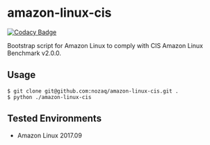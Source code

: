 # amazon-linux-cis

[![Codacy Badge](https://api.codacy.com/project/badge/Grade/34bfe0c895814295a863a09c30437d34)](https://www.codacy.com/app/nozaq/amazon-linux-cis?utm_source=github.com&utm_medium=referral&utm_content=nozaq/amazon-linux-cis&utm_campaign=badger)

Bootstrap script for Amazon Linux to comply with CIS Amazon Linux Benchmark v2.0.0.

## Usage
```
$ git clone git@github.com:nozaq/amazon-linux-cis.git .
$ python ./amazon-linux-cis
```

## Tested Environments
- Amazon Linux 2017.09
